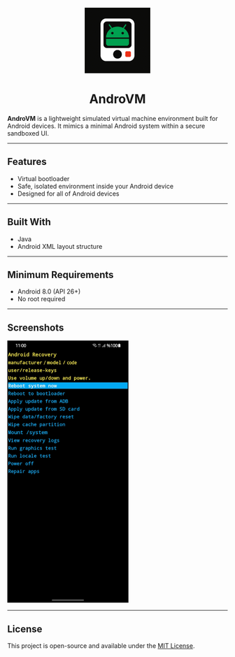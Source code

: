 <p align="center">
  <img src="https://github.com/seaofc0de/AndroVM/blob/assets/logo.jpeg" alt="Logo" height="150dp">
  <h1 align="center">AndroVM</h1>
  <b>AndroVM</b> is a lightweight simulated virtual machine environment built for Android devices.  
It mimics a minimal Android system within a secure sandboxed UI.

---

##  Features

- Virtual bootloader
- Safe, isolated environment inside your Android device
- Designed for all of Android devices

---

## Built With

- Java
- Android XML layout structure

---

## Minimum Requirements

- Android 8.0 (API 26+)
- No root required

---

## Screenshots
<img src="https://github.com/seaofc0de/AndroVM/blob/assets/RecoveryMode.jpg" alt="RecoveryMode" height="600dp">

---

## License

This project is open-source and available under the [MIT License](LICENSE).
